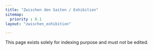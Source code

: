 ```yaml
---
title: "Zwischen den Saiten / Exhibition"
sitemap:
  priority : 0.1
layout: "zwischen_exhibition"

---
```

This page exists solely for indexing purpose and must not be edited.